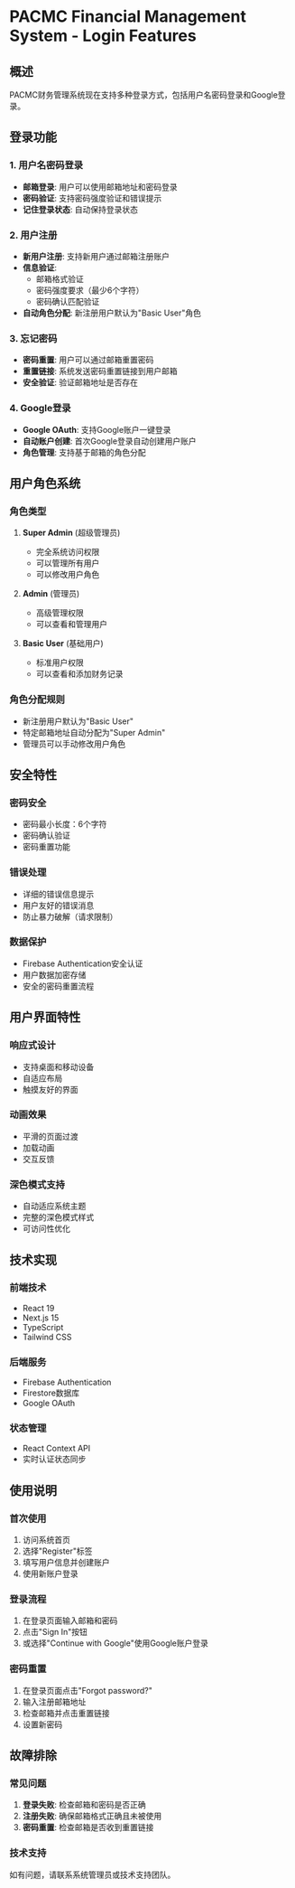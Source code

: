 # PACMC Financial Management System - Login Features

## 概述
PACMC财务管理系统现在支持多种登录方式，包括用户名密码登录和Google登录。

## 登录功能

### 1. 用户名密码登录
- **邮箱登录**: 用户可以使用邮箱地址和密码登录
- **密码验证**: 支持密码强度验证和错误提示
- **记住登录状态**: 自动保持登录状态

### 2. 用户注册
- **新用户注册**: 支持新用户通过邮箱注册账户
- **信息验证**: 
  - 邮箱格式验证
  - 密码强度要求（最少6个字符）
  - 密码确认匹配验证
- **自动角色分配**: 新注册用户默认为"Basic User"角色

### 3. 忘记密码
- **密码重置**: 用户可以通过邮箱重置密码
- **重置链接**: 系统发送密码重置链接到用户邮箱
- **安全验证**: 验证邮箱地址是否存在

### 4. Google登录
- **Google OAuth**: 支持Google账户一键登录
- **自动账户创建**: 首次Google登录自动创建用户账户
- **角色管理**: 支持基于邮箱的角色分配

## 用户角色系统

### 角色类型
1. **Super Admin** (超级管理员)
   - 完全系统访问权限
   - 可以管理所有用户
   - 可以修改用户角色

2. **Admin** (管理员)
   - 高级管理权限
   - 可以查看和管理用户

3. **Basic User** (基础用户)
   - 标准用户权限
   - 可以查看和添加财务记录

### 角色分配规则
- 新注册用户默认为"Basic User"
- 特定邮箱地址自动分配为"Super Admin"
- 管理员可以手动修改用户角色

## 安全特性

### 密码安全
- 密码最小长度：6个字符
- 密码确认验证
- 密码重置功能

### 错误处理
- 详细的错误信息提示
- 用户友好的错误消息
- 防止暴力破解（请求限制）

### 数据保护
- Firebase Authentication安全认证
- 用户数据加密存储
- 安全的密码重置流程

## 用户界面特性

### 响应式设计
- 支持桌面和移动设备
- 自适应布局
- 触摸友好的界面

### 动画效果
- 平滑的页面过渡
- 加载动画
- 交互反馈

### 深色模式支持
- 自动适应系统主题
- 完整的深色模式样式
- 可访问性优化

## 技术实现

### 前端技术
- React 19
- Next.js 15
- TypeScript
- Tailwind CSS

### 后端服务
- Firebase Authentication
- Firestore数据库
- Google OAuth

### 状态管理
- React Context API
- 实时认证状态同步

## 使用说明

### 首次使用
1. 访问系统首页
2. 选择"Register"标签
3. 填写用户信息并创建账户
4. 使用新账户登录

### 登录流程
1. 在登录页面输入邮箱和密码
2. 点击"Sign In"按钮
3. 或选择"Continue with Google"使用Google账户登录

### 密码重置
1. 在登录页面点击"Forgot password?"
2. 输入注册邮箱地址
3. 检查邮箱并点击重置链接
4. 设置新密码

## 故障排除

### 常见问题
1. **登录失败**: 检查邮箱和密码是否正确
2. **注册失败**: 确保邮箱格式正确且未被使用
3. **密码重置**: 检查邮箱是否收到重置链接

### 技术支持
如有问题，请联系系统管理员或技术支持团队。 